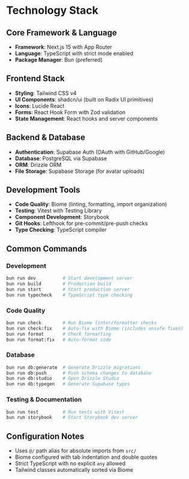 # Technology Stack

## Core Framework & Language
- **Framework**: Next.js 15 with App Router
- **Language**: TypeScript with strict mode enabled
- **Package Manager**: Bun (preferred)

## Frontend Stack
- **Styling**: Tailwind CSS v4
- **UI Components**: shadcn/ui (built on Radix UI primitives)
- **Icons**: Lucide React
- **Forms**: React Hook Form with Zod validation
- **State Management**: React hooks and server components

## Backend & Database
- **Authentication**: Supabase Auth (OAuth with GitHub/Google)
- **Database**: PostgreSQL via Supabase
- **ORM**: Drizzle ORM
- **File Storage**: Supabase Storage (for avatar uploads)

## Development Tools
- **Code Quality**: Biome (linting, formatting, import organization)
- **Testing**: Vitest with Testing Library
- **Component Development**: Storybook
- **Git Hooks**: Lefthook for pre-commit/pre-push checks
- **Type Checking**: TypeScript compiler

## Common Commands

### Development
```bash
bun run dev          # Start development server
bun run build        # Production build
bun run start        # Start production server
bun run typecheck    # TypeScript type checking
```

### Code Quality
```bash
bun run check        # Run Biome linter/formatter checks
bun run check:fix    # Auto-fix with Biome (includes unsafe fixes)
bun run format       # Check formatting
bun run format:fix   # Auto-format code
```

### Database
```bash
bun run db:generate  # Generate Drizzle migrations
bun run db:push      # Push schema changes to database
bun run db:studio    # Open Drizzle Studio
bun run db:typegen   # Generate Supabase types
```

### Testing & Documentation
```bash
bun run test         # Run tests with Vitest
bun run storybook    # Start Storybook dev server
```

## Configuration Notes
- Uses `@/` path alias for absolute imports from `src/`
- Biome configured with tab indentation and double quotes
- Strict TypeScript with no explicit `any` allowed
- Tailwind classes automatically sorted via Biome
